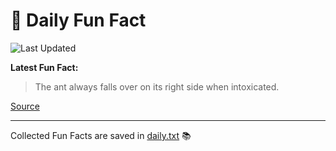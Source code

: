 # 🌟 Daily Fun Fact

![Last Updated](https://img.shields.io/badge/Last_Updated-2025_08_16-blue?style=flat-square)

**Latest Fun Fact:**

> The ant always falls over on its right side when intoxicated.

[Source](http://www.djtech.net/humor/useless_facts.htm)

---

Collected Fun Facts are saved in [daily.txt](daily.txt) 📚
